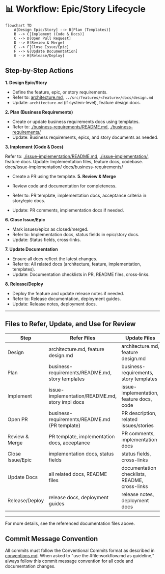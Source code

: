 # 📊 Workflow: Epic/Story Lifecycle

```mermaid
flowchart TD
    A[Design Epic/Story] --> B[Plan (Templates)]
    B --> C[Implement (Code & Docs)]
    C --> D[Open Pull Request]
    D --> E[Review & Merge]
    E --> F[Close Issue/Epic]
    F --> G[Update Documentation]
    G --> H[Release/Deploy]
```

## Step-by-Step Actions

**1. Design Epic/Story**

- Define the feature, epic, or story requirements.
- Refer to: [architecture.md](./architecture.md), `../src/features/<feature>/docs/design.md`
- Update: `architecture.md` (if system-level), feature design docs.

**2. Plan (Business Requirements)**

- Create or update business requirements docs using templates.
- Refer to: [./business-requirements/README.md](./business-requirements/README.md), [./business-requirements/](./business-requirements/)
- Update: Business requirements, epics, and story documents as needed.

**3. Implement (Code & Docs)**

Refer to: [./issue-implementation/README.md](./issue-implementation/README.md), [./issue-implementation/](./issue-implementation/), feature docs.
Update: Implementation files, feature docs, codebase.
docs/issue-implementation/
docs/business-requirements/

- Create a PR using the template.
  **5. Review & Merge**

- Review code and documentation for completeness.
- Refer to: PR template, implementation docs, acceptance criteria in story/epic docs.
- Update: PR comments, implementation docs if needed.

**6. Close Issue/Epic**

- Mark issues/epics as closed/merged.
- Refer to: Implementation docs, status fields in epic/story docs.
- Update: Status fields, cross-links.

**7. Update Documentation**

- Ensure all docs reflect the latest changes.
- Refer to: All related docs (architecture, feature, implementation, templates).
- Update: Documentation checklists in PR, README files, cross-links.

**8. Release/Deploy**

- Deploy the feature and update release notes if needed.
- Refer to: Release documentation, deployment guides.
- Update: Release notes, deployment docs.

---

## Files to Refer, Update, and Use for Review

| Step             | Refer Files                                      | Update Files                                  | Review Files                                     |
| ---------------- | ------------------------------------------------ | --------------------------------------------- | ------------------------------------------------ |
| Design           | architecture.md, feature design.md               | architecture.md, feature design.md            | architecture.md, feature design.md               |
| Plan             | business-requirements/README.md, story templates | business-requirements, story templates        | business-requirements/README.md, story templates |
| Implement        | issue-implementation/README.md, story impl docs  | issue-implementation, feature docs, code      | issue-implementation/README.md, story impl docs  |
| Open PR          | business-requirements/README.md (PR template)    | PR description, related issues/stories        | PR template, PR description                      |
| Review & Merge   | PR template, implementation docs, acceptance     | PR comments, implementation docs              | PR template, implementation docs, acceptance     |
| Close Issue/Epic | implementation docs, status fields               | status fields, cross-links                    | implementation docs, status fields               |
| Update Docs      | all related docs, README files                   | documentation checklists, README, cross-links | all related docs, README files                   |
| Release/Deploy   | release docs, deployment guides                  | release notes, deployment docs                | release docs, deployment guides                  |

---

For more details, see the referenced documentation files above.

## Commit Message Convention

All commits must follow the Conventional Commits format as described in [conventions.md](./conventions.md#commit--pr-guidelines).
When asked to "use the #file:workflow.md as guideline," always follow this commit message convention for all code and documentation changes.

